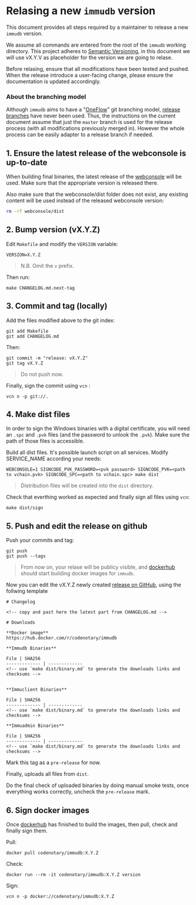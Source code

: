 # Relasing a new `immudb` version

This document provides all steps required by a maintainer to release a new `immudb` version.

We assume all commands are entered from the root of the `immudb` working directory.
This project adheres to [Semantic Versioning](https://semver.org/spec/v2.0.0.html), in this document we will use vX.Y.V as placeholder for the version we are going to relase.

Before relasing, ensure that all modifications have been tested and pushed. When the release introduce a user-facing change, please ensure the documentation is updated accordingly.

### About the branching model

Although `immudb` aims to have a "[OneFlow](https://www.endoflineblog.com/oneflow-a-git-branching-model-and-workflow)" git branching model, [release branches](https://www.endoflineblog.com/oneflow-a-git-branching-model-and-workflow#release-branches) have never been used.
Thus, the instructions on the current document assume that just the `master` branch is used for the release process (with all modifications previously merged in). However the whole process can be easily adapter to a release branch if needed.

## 1. Ensure the latest release of the webconsole is up-to-date

When building final binaries, the latest release of the [webconsole] will be used.
Make sure that the appropriate version is released there.

Also make sure that the webconsole/dist folder does not exist,
any existing content will be used instead of the released webconsole version:

```sh
rm -rf webconsole/dist
```

[webconsole]: github.com/codenotary/immudb-webconsole/releases/latest

## 2. Bump version (vX.Y.Z)

Edit `Makefile` and modify the `VERSION` variable:

```
VERSION=X.Y.Z
```
> N.B. Omit the `v` prefix.

Then run:

```
make CHANGELOG.md.next-tag
```

## 3. Commit and tag (locally)

Add the files modified above to the git index:

```
git add Makefile
git add CHANGELOG.md
```

Then:
```
git commit -m "release: vX.Y.Z"
git tag vX.Y.Z
```
> Do not push now.

Finally, sign the commit using `vcn` :
```
vcn n -p git://.
```

## 4. Make dist files

In order to sign the Windows binaries with a digital certificate, you will need an `.spc` and `.pvk` files (and the password to unlook the `.pvk`).
Make sure the path of those files is accessible.

Build all dist files. It's possible launch script on all services. Modify SERVICE_NAME according your needs:

```
WEBCONSOLE=1 SIGNCODE_PVK_PASSWORD=<pvk password> SIGNCODE_PVK=<path to vchain.pvk> SIGNCODE_SPC=<path to vchain.spc> make dist
```
> Distribution files will be created into the `dist` directory.


Check that everthing worked as expected and finally sign all files using `vcn`:
```
make dist/sign
```

## 5. Push and edit the release on github

Push your commits and tag:
```
git push
git push --tags
```
> From now on, your relase will be publicy visible, and [dockerhub](https://hub.docker.com/repository/docker/codenotary/immudb/builds) should start building docker images for `immudb`.

Now you can edit the vX.Y.Z newly created [release on GitHub](https://github.com/vchain-us/immudb/releases), using the follwing template

```
# Changelog

<!-- copy and past here the latest part from CHANGELOG.md -->

# Downloads

**Docker image**
https://hub.docker.com/r/codenotary/immudb

**Immudb Binaries**

File | SHA256
------------- | -------------
<!-- use `make dist/binary.md` to generate the downloads links and checksums -->


**Immuclient Binaries**

File | SHA256
------------- | -------------
<!-- use `make dist/binary.md` to generate the downloads links and checksums -->

**Immuadmin Binaries**

File | SHA256
------------- | -------------
<!-- use `make dist/binary.md` to generate the downloads links and checksums -->
```

Mark this tag as a `pre-release` for now.

Finally, uploads all files from `dist`.

Do the final check of uploaded binaries by doing manual smoke tests,
once everything works correctly, uncheck the `pre-release` mark.

## 6. Sign docker images

Once [dockerhub](https://hub.docker.com/repository/docker/codenotary/immudb/builds) has finished to build the images, then pull, check and finally sign them.

Pull:
```
docker pull codenotary/immudb:X.Y.Z
```

Check:
```
docker run --rm -it codenotary/immudb:X.Y.Z version
```

Sign:
```
vcn n -p docker://codenotary/immudb:X.Y.Z
```
